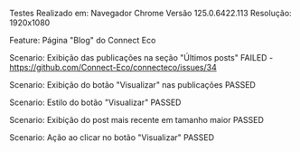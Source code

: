 Testes Realizado em:
  Navegador Chrome Versão 125.0.6422.113 
  Resolução: 1920x1080

Feature: Página "Blog" do Connect Eco

  Scenario: Exibição das publicações na seção "Últimos posts" FAILED -  https://github.com/Connect-Eco/connecteco/issues/34  
  
  Scenario: Exibição do botão "Visualizar" nas publicações PASSED
  
  Scenario: Estilo do botão "Visualizar" PASSED
  
  Scenario: Exibição do post mais recente em tamanho maior PASSED
  
  Scenario: Ação ao clicar no botão "Visualizar" PASSED
